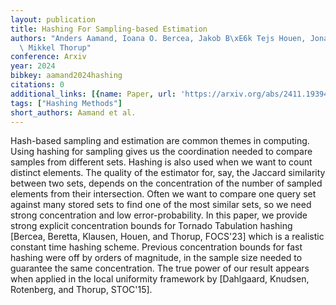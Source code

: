 ```yaml
---
layout: publication
title: Hashing For Sampling-based Estimation
authors: "Anders Aamand, Ioana O. Bercea, Jakob B\xE6k Tejs Houen, Jonas Klausen,\
  \ Mikkel Thorup"
conference: Arxiv
year: 2024
bibkey: aamand2024hashing
citations: 0
additional_links: [{name: Paper, url: 'https://arxiv.org/abs/2411.19394'}]
tags: ["Hashing Methods"]
short_authors: Aamand et al.
---
```

Hash-based sampling and estimation are common themes in computing. Using
hashing for sampling gives us the coordination needed to compare samples from
different sets. Hashing is also used when we want to count distinct elements.
The quality of the estimator for, say, the Jaccard similarity between two sets,
depends on the concentration of the number of sampled elements from their
intersection. Often we want to compare one query set against many stored sets
to find one of the most similar sets, so we need strong concentration and low
error-probability. In this paper, we provide strong explicit concentration
bounds for Tornado Tabulation hashing [Bercea, Beretta, Klausen, Houen, and
Thorup, FOCS'23] which is a realistic constant time hashing scheme. Previous
concentration bounds for fast hashing were off by orders of magnitude, in the
sample size needed to guarantee the same concentration. The true power of our
result appears when applied in the local uniformity framework by [Dahlgaard,
Knudsen, Rotenberg, and Thorup, STOC'15].